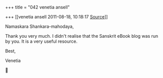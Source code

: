 +++
title = "042 venetia ansell"

+++
[[venetia ansell	2011-08-18, 10:18:17 [Source](https://groups.google.com/g/samskrita/c/7wAzezJqqEc)]]



Namaskara Shankara-mahodaya,

Thank you very much. I didn't realise that the Sanskrit eBook blog was run by you. It is a very useful resource.

Best,

Venetia  
  



